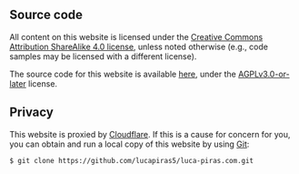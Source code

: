 <!--
title = "Legal Notices"
description = " "
-->

## Source code

All content on this website is licensed under the [Creative Commons Attribution ShareAlike 4.0 license](https://creativecommons.org/licenses/by-sa/4.0/deed.en), unless noted otherwise (e.g., code samples may be licensed with a different license).

The source code for this website is available [here](https://github.com/lucapiras5/luca-piras.com), under the [AGPLv3.0-or-later](https://spdx.org/licenses/AGPL-3.0-or-later.html) license.

<!--## Disclaimers

The information presented on this website is accompanied by two disclaimers.

The first is that it shouldn't be considered legal or technical advice.

All information presented here is generic, and shouldn't be considered a substitute for a professional assessment given by someone who is familiar with the specifics of your case.

The second is that it may contain factual errors, inaccuracies, or omissions.

There is no warranty of accuracy, please double-check yourself before using the information for any purposes, including citing me. If you'd like, please submit a correction by contacting me, or opening an issue on GitHub. -->

## Privacy

This website is proxied by [Cloudflare](https://cloudflare.com). If this is a cause for concern for you, you can obtain and run a local copy of this website by using [Git](https://www.git-scm.com/):

`$ git clone https://github.com/lucapiras5/luca-piras.com.git`
